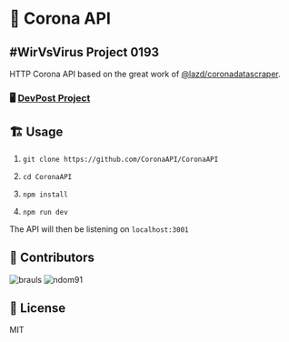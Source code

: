 # 🦠 Corona API

## #WirVsVirus Project 0193

HTTP Corona API based on the great work of [@lazd/coronadatascraper](https://github.com/lazd/coronadatascraper).

### 🖥️ [DevPost Project](https://devpost.com/software/1_038_a_daten_0193_coronaapi)

## 🏗️ Usage

1. `git clone https://github.com/CoronaAPI/CoronaAPI`

2. `cd CoronaAPI`

3. `npm install`

4. `npm run dev`

The API will then be listening on `localhost:3001`

## 🙏 Contributors

![brauls](https://avatars.githubusercontent.com/u/6483465?v=2&s=128)
![ndom91](https://avatars.githubusercontent.com/u/7415984?v=2&s=128)

## 📝 License

MIT
